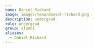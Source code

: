 ```yaml
---
name: Daniel Richard
image: images/team/daniel-richard.png
description: undergrad
role: undergrad
group: alumni
aliases:
  - Daniel Richard
---
```


